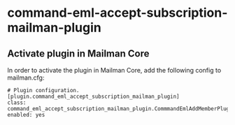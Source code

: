 # command-eml-accept-subscription-mailman-plugin

## Activate plugin in Mailman Core
In order to activate the plugin in Mailman Core, add the following config to
mailman.cfg:

```
# Plugin configuration.
[plugin.command_eml_accept_subscription_mailman_plugin]
class: command_eml_accept_subscription_mailman_plugin.CommmandEmlAddMemberPlugin
enabled: yes
```